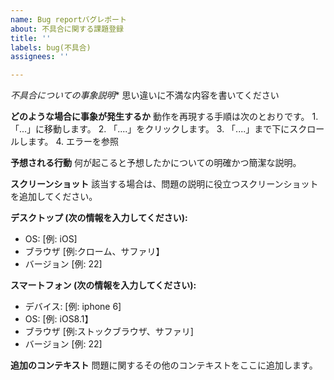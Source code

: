 ```yaml
---
name: Bug reportバグレポート
about: 不具合に関する課題登録
title: ''
labels: bug(不具合)
assignees: ''

---
```


*不具合についての事象説明**
思い違いに不満な内容を書いてください

**どのような場合に事象が発生するか**
動作を再現する手順は次のとおりです。
1.「...」に移動します。
2. 「....」をクリックします。
3. 「....」まで下にスクロールします。
4. エラーを参照

**予想される行動**
何が起こると予想したかについての明確かつ簡潔な説明。

**スクリーンショット**
該当する場合は、問題の説明に役立つスクリーンショットを追加してください。

**デスクトップ (次の情報を入力してください):**
 - OS: [例: iOS]
 - ブラウザ [例:クローム、サファリ】
 - バージョン [例: 22]

**スマートフォン (次の情報を入力してください):**
 - デバイス: [例: iphone 6]
 - OS: [例: iOS8.1】
 - ブラウザ [例:ストックブラウザ、サファリ]
 - バージョン [例: 22]

**追加のコンテキスト**
問題に関するその他のコンテキストをここに追加します。
